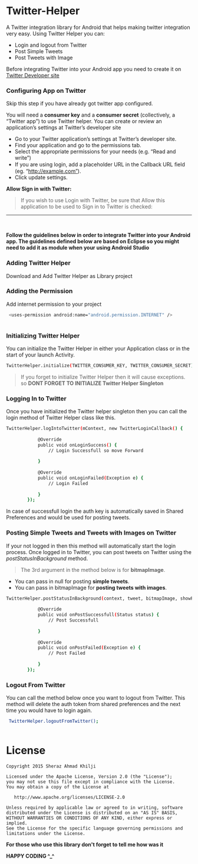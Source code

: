 Twitter-Helper
==============
A Twitter integration library for Android that helps making twitter integration very easy. Using Twitter Helper you can:
  - Login and logout from Twitter
  - Post Simple Tweets
  - Post Tweets with Image
  

Before integrating Twitter into your Android app you need to create it on [Twitter Developer site]

### Configuring App on Twitter

Skip this step if you have already got twitter app configured.

You will need a **consumer key** and a **consumer secret** (collectively, a “Twitter app”) to use Twitter helper. You can create or review an application’s settings at Twitter’s developer site
  - Go to your Twitter application’s settings at Twitter’s developer site.
  - Find your application and go to the permissions tab.
  - Select the appropriate permissions for your needs (e.g. “Read and write”)
  - If you are using login, add a placeholder URL in the Callback URL ﬁeld (eg. “http://example.com”).
  - Click update settings.
  
**Allow Sign in with Twitter:**
> If you wish to use Login with Twitter, be sure that Allow this application to be used to Sign in to Twitter is checked:

-----
<br>

**Follow the guidelines below in order to integrate Twitter into your Android app. The guidelines defined below are based on Eclipse so you might need to add it as module when your using Android Studio**

### Adding Twitter Helper

Download and Add Twitter Helper as Library project

### Adding the Permission

Add internet permission to your project

```sh
 <uses-permission android:name="android.permission.INTERNET" />
   
```

### Initializing Twitter Helper

You can initialize the Twitter Helper in either your Application class or in the start of your launch Activity. 
```sh
TwitterHelper.initialize(TWITTER_CONSUMER_KEY, TWITTER_CONSUMER_SECRET);

```

>If you forget to initialize Twitter Helper then it will cause exceptions. so **DONT FORGET TO INITIALIZE Twitter Helper Singleton**

### Logging In to Twitter

Once you have initialized the Twitter helper singleton then you can call the login method of Twitter Helper class like this.
```sh
TwitterHelper.logIntoTwitter(mContext, new TwitterLoginCallback() {
			
			@Override
			public void onLoginSuccess() {
				// Login Successfull so move Forward
				
			}
			
			@Override
			public void onLoginFailed(Exception e) {
				// Login Failed
				
			}
		});
```
In case of successfull login the auth key is automatically saved in Shared Preferences and would be used for posting tweets.

### Posting Simple Tweets and Tweets with Images on Twitter

If your not logged in then this method will automatically start the login process.
Once logged in to Twitter, you can post tweets on Twitter using the *postStatusInBackground* method. 

>The 3rd argument in the  method below is for **bitmapImage**. 
* You can pass in null for posting **simple tweets**.
* You can pass in bitmapImage for **posting tweets with images**.

```sh
TwitterHelper.postStatusInBackground(context, tweet, bitmapImage, showProgressDialog, new TwitterStatusCallback() {
			
			@Override
			public void onPostSuccessfull(Status status) {
				// Post Successfull
				
			}
			
			@Override
			public void onPostFailed(Exception e) {
				// Post Failed
				
			}
		});
```


### Logout From Twitter
You can call the method below once you want to logout from Twitter. This method will delete the auth token from shared preferences and the next time you would have to login again.

```sh
 TwitterHelper.logoutFromTwitter();
   
```



License
=======

    Copyright 2015 Sheraz Ahmad Khilji

    Licensed under the Apache License, Version 2.0 (the "License");
    you may not use this file except in compliance with the License.
    You may obtain a copy of the License at

       http://www.apache.org/licenses/LICENSE-2.0

    Unless required by applicable law or agreed to in writing, software
    distributed under the License is distributed on an "AS IS" BASIS,
    WITHOUT WARRANTIES OR CONDITIONS OF ANY KIND, either express or implied.
    See the License for the specific language governing permissions and
    limitations under the License.


**For those who use this library don't forget to tell me how was it**

**HAPPY CODING ^_^**

[Twitter Developer site]:https://apps.twitter.com/
